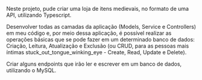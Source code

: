 Neste projeto, pude criar uma loja de itens medievais, no formato de uma API, utilizando Typescript.

Desenvolver todas as camadas da aplicação (Models, Service e Controllers) em meu código e, por meio dessa aplicação, é possível realizar as operações básicas que se pode fazer em um determinado banco de dados: Criação, Leitura, Atualização e Exclusão (ou CRUD, para as pessoas mais íntimas stuck_out_tongue_winking_eye - Create, Read, Update e Delete).

Criar alguns endpoints que irão ler e escrever em um banco de dados, utilizando o MySQL.

